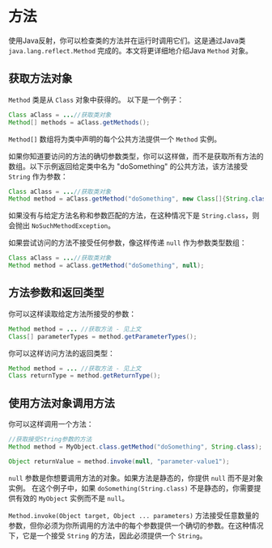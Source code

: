 # 方法

使用Java反射，你可以检查类的方法并在运行时调用它们。这是通过Java类 `java.lang.reflect.Method` 完成的。本文将更详细地介绍Java `Method` 对象。

## 获取方法对象

`Method` 类是从 `Class` 对象中获得的。
以下是一个例子：

```java
Class aClass = ...//获取类对象
Method[] methods = aClass.getMethods();
```

`Method[]` 数组将为类中声明的每个公共方法提供一个 `Method` 实例。

如果你知道要访问的方法的确切参数类型，你可以这样做，而不是获取所有方法的数组。以下示例返回给定类中名为 "doSomething" 的公共方法，该方法接受 `String` 作为参数：

```java
Class aClass = ...//获取类对象
Method method = aClass.getMethod("doSomething", new Class[]{String.class});
```

如果没有与给定方法名称和参数匹配的方法，在这种情况下是 `String.class`，则会抛出 `NoSuchMethodException`。

如果尝试访问的方法不接受任何参数，像这样传递 `null` 作为参数类型数组：

```java
Class aClass = ...//获取类对象
Method method = aClass.getMethod("doSomething", null);
```

## 方法参数和返回类型

你可以这样读取给定方法所接受的参数：

```java
Method method = ... //获取方法 - 见上文
Class[] parameterTypes = method.getParameterTypes();
```

你可以这样访问方法的返回类型：

```java
Method method = ... //获取方法 - 见上文
Class returnType = method.getReturnType();
```

## 使用方法对象调用方法

你可以这样调用一个方法：

```java
//获取接受String参数的方法
Method method = MyObject.class.getMethod("doSomething", String.class);

Object returnValue = method.invoke(null, "parameter-value1");
```

`null` 参数是你想要调用方法的对象。如果方法是静态的，你提供 `null` 而不是对象实例。
在这个例子中，如果 `doSomething(String.class)` 不是静态的，你需要提供有效的 `MyObject` 实例而不是 `null`。

`Method.invoke(Object target, Object ... parameters)` 方法接受任意数量的参数，但你必须为你所调用的方法中的每个参数提供一个确切的参数。在这种情况下，它是一个接受 `String` 的方法，因此必须提供一个 `String`。

